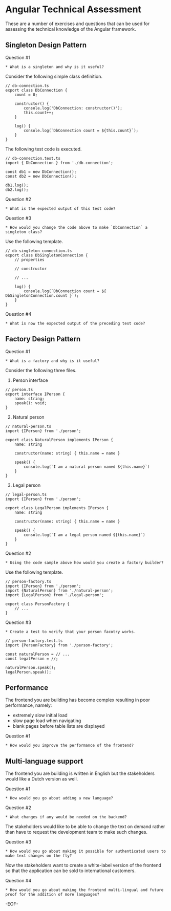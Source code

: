 # Angular Technical Assessment

These are a number of exercises and questions that can be used for assessing the technical knowledge of the 
Angular framework.

## Singleton Design Pattern

Question #1
```
* What is a singleton and why is it useful?
```

Consider the following simple class definition.

```
// db-connection.ts
export class DbConnection {
    count = 0;

    constructor() {
        console.log('DbConnection: constructor()');
        this.count++;
    }

    log() {
        console.log(`DbConnection count = ${this.count}`);
    }
}
```

The following test code is executed.

```
// db-connection.test.ts
import { DbConnection } from './db-connection';

const db1 = new DbConnection();
const db2 = new DbConnection();

db1.log();
db2.log();
```

Question #2
```
* What is the expected output of this test code?
```

Question #3
```
* How would you change the code above to make `DbConnection` a singleton class?
```

Use the following template.
```
// db-singleton-connection.ts
export class DbSingletonConnection {
    // properties

    // constructor
    
    // ...

    log() {
        console.log(`DbConnection count = ${ DbSingletonConnection.count }`);
    }
}
```

Question #4
```
* What is now the expected output of the preceding test code?
```

## Factory Design Pattern

Question #1
```
* What is a factory and why is it useful?
```

Consider the following three files.

1. Person interface
```
// person.ts
export interface IPerson {
    name: string;
    speak(): void;
}
```

2. Natural person
```
// natural-person.ts
import {IPerson} from './person';

export class NaturalPerson implements IPerson {
    name: string

    constructor(name: string) { this.name = name }

    speak() {
        console.log(`I am a natural person named ${this.name}`)
    }
}
```

3. Legal person
```
// legal-person.ts
import {IPerson} from './person';

export class LegalPerson implements IPerson {
    name: string

    constructor(name: string) { this.name = name }

    speak() {
        console.log(`I am a legal person named ${this.name}`)
    }
}
```

Question #2
```
* Using the code sample above how would you create a factory builder?
```

Use the following template.
```
// person-factory.ts
import {IPerson} from './person';
import {NaturalPerson} from './natural-person';
import {LegalPerson} from './legal-person';

export class PersonFactory {
    // ...
}
```

Question #3
```
* Create a test to verify that your person facotry works.
```

```
// person-factory.test.ts
import {PersonFactory} from './person-factory';

const naturalPerson = // ...
const legalPerson = //;

naturalPerson.speak();
legalPerson.speak();
```

## Performance

The frontend you are building has become complex resulting in poor performance, namely:

* extremely slow initial load
* slow page load when navigating
* blank pages before table lists are displayed

Question #1
```
* How would you improve the performance of the frontend?
```

## Multi-language support

The frontend you are building is written in English but the stakeholders would like a Dutch
version as well.

Question #1
```
* How would you go about adding a new language?
```

Question #2
```
* What changes if any would be needed on the backend?
```

The stakeholders would like to be able to change the text on demand rather than have to request the
development team to make such changes.

Question #3
```
* How would you go about making it possible for authenticated users to make text changes on the fly?
```

Now the stakeholders want to create a white-label version of the frontend so that the application can be sold
to international customers.

Question #4
```
* How would you go about making the frontend multi-lingual and future proof for the addition of more languages?
```

-EOF-
